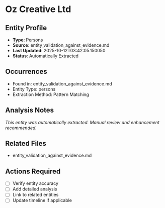 # Oz Creative Ltd

## Entity Profile
- **Type**: Persons
- **Source**: entity_validation_against_evidence.md
- **Last Updated**: 2025-10-12T03:42:05.150050
- **Status**: Automatically Extracted

## Occurrences
- Found in: entity_validation_against_evidence.md
- Entity Type: persons
- Extraction Method: Pattern Matching

## Analysis Notes
*This entity was automatically extracted. Manual review and enhancement recommended.*

## Related Files
- entity_validation_against_evidence.md

## Actions Required
- [ ] Verify entity accuracy
- [ ] Add detailed analysis
- [ ] Link to related entities
- [ ] Update timeline if applicable
